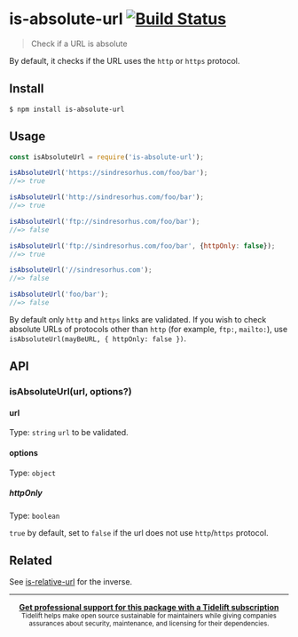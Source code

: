 # is-absolute-url [![Build Status](https://travis-ci.org/sindresorhus/is-absolute-url.svg?branch=master)](https://travis-ci.org/sindresorhus/is-absolute-url)

> Check if a URL is absolute

By default, it checks if the URL uses the `http` or `https` protocol.


## Install

```
$ npm install is-absolute-url
```


## Usage

```js
const isAbsoluteUrl = require('is-absolute-url');

isAbsoluteUrl('https://sindresorhus.com/foo/bar');
//=> true

isAbsoluteUrl('http://sindresorhus.com/foo/bar');
//=> true

isAbsoluteUrl('ftp://sindresorhus.com/foo/bar');
//=> false

isAbsoluteUrl('ftp://sindresorhus.com/foo/bar', {httpOnly: false});
//=> true

isAbsoluteUrl('//sindresorhus.com');
//=> false

isAbsoluteUrl('foo/bar');
//=> false
```
By default only `http` and `https` links are validated.  If you wish to check absolute URLs of protocols other than `http` (for example, `ftp:`, `mailto:`), use `isAbsoluteUrl(mayBeURL, { httpOnly: false })`.

## API

### isAbsoluteUrl(url, options?)

#### url

Type: `string`
`url` to be validated.

#### options

Type: `object`

##### httpOnly

Type: `boolean`

`true` by default, set to `false` if the url does not use `http`/`https` protocol.

## Related

See [is-relative-url](https://github.com/sindresorhus/is-relative-url) for the inverse.


---

<div align="center">
	<b>
		<a href="https://tidelift.com/subscription/pkg/npm-is-absolute-url?utm_source=npm-is-absolute-url&utm_medium=referral&utm_campaign=readme">Get professional support for this package with a Tidelift subscription</a>
	</b>
	<br>
	<sub>
		Tidelift helps make open source sustainable for maintainers while giving companies<br>assurances about security, maintenance, and licensing for their dependencies.
	</sub>
</div>
